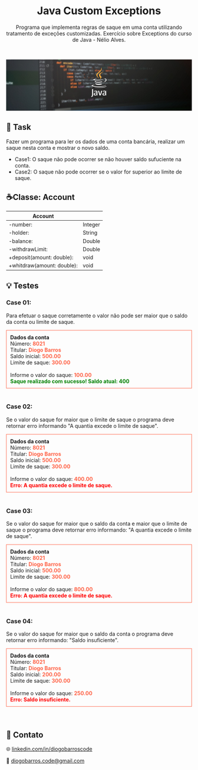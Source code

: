 <h1 align="center"> Java Custom Exceptions </h1>

<p align="center">
Programa que implementa regras de saque em uma conta utilizando tratamento de exceções customizadas. Exercício sobre Exceptions do curso de Java - Nélio Alves.
</p>
<br>

![preview](./.github/java.jpg)
<br>

## 📄 Task

Fazer um programa para ler os dados de uma conta bancária, realizar um saque nesta conta e mostrar o novo saldo.

- Case1: O saque não pode ocorrer se não houver saldo sufuciente na conta.
- Case2: O saque não pode ocorrer se o valor for superior ao limite de saque.

## ☕️Classe: Account
|Account         |         |
| ---------------| ------- |
| -number:       | Integer |
| -holder:       | String  |
| -balance:      | Double  |
| -withdrawLimit:| Double  |
| +deposit(amount: double): | void |
| +whitdraw(amount: double):| void |


## 💡 Testes

### Case 01: 
Para efetuar o saque corretamente o valor não pode ser maior que o saldo da conta ou limite de saque. 
<div style="border: 1px solid 	#FF6347; padding: 10px;">
  <strong>Dados da conta</strong><br>
  Número: <strong style="color: #FF6347">8021</strong><br>
  Titular: <strong style="color: #FF6347">Diogo Barros</strong><br>
  Saldo inicial: <strong style="color: #FF6347">500.00</strong><br>
  Limite de saque: <strong style="color: #FF6347">300.00</strong><br><br>
  Informe o valor do saque: <strong style="color: #FF6347">100.00</strong><br>
  <strong style="color: green">Saque realizado com sucesso! Saldo atual: 400</strong> 
</div>
<br>

### Case 02: 
Se o valor do saque for maior que o limite de saque o programa deve retornar erro informando "A quantia excede o limite de saque".
<div style="border: 1px solid 	#FF6347; padding: 10px;">
  <strong>Dados da conta</strong><br>
  Número: <strong style="color: #FF6347">8021</strong><br>
  Titular: <strong style="color: #FF6347">Diogo Barros</strong><br>
  Saldo inicial: <strong style="color: #FF6347">500.00</strong><br>
  Limite de saque: <strong style="color: #FF6347">300.00</strong><br><br>
  Informe o valor do saque: <strong style="color: #FF6347">400.00</strong><br>
  <strong style="color: red">Erro: A quantia excede o limite de saque.</strong> 
</div>
<br>
  
### Case 03: 
Se o valor do saque for maior que o saldo da conta e maior que o limite de saque o programa deve retornar erro informando: "A quantia excede o limite de saque".
<div style="border: 1px solid 	#FF6347; padding: 10px;">
  <strong>Dados da conta</strong><br>
  Número: <strong style="color: #FF6347">8021</strong><br>
  Titular: <strong style="color: #FF6347">Diogo Barros</strong><br>
  Saldo inicial: <strong style="color: #FF6347">500.00</strong><br>
  Limite de saque: <strong style="color: #FF6347">300.00</strong><br><br>
  Informe o valor do saque: <strong style="color: #FF6347">800.00</strong><br>
  <strong style="color: red">Erro: A quantia excede o limite de saque.</strong> 
</div>
<br>

### Case 04:
Se o valor do saque for maior que o saldo da conta o programa deve retornar erro informando: "Saldo insuficiente".
<div style="border: 1px solid 	#FF6347; padding: 10px;">
  <strong>Dados da conta</strong><br>
  Número: <strong style="color: #FF6347">8021</strong><br>
  Titular: <strong style="color: #FF6347">Diogo Barros</strong><br>
  Saldo inicial: <strong style="color: #FF6347">200.00</strong><br>
  Limite de saque: <strong style="color: #FF6347">300.00</strong><br><br>
  Informe o valor do saque: <strong style="color: #FF6347">250.00</strong><br>
  <strong style="color: red">Erro: Saldo insuficiente.</strong> 
</div>
<br><br>

## 📢 Contato

🌐 [linkedin.com/in/diogobarroscode](https://www.linkedin.com/in/diogobarroscode/)

📧 [diogobarros.code@gmail.com](diogobarros.code@gmail.com)